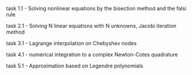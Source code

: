 task 1.1 - Solving nonlinear equations by the bisection method and the falsi rule

task 2.1 - Solving N linear equations with N unknowns, Jacobi iteration method

task 3.1 - Lagrange interpolation on Chebyshev nodes

task 4.1 - numerical integration to a complex Newton-Cotes quadrature

task 5.1 - Approximation based on Legendre polynomials
